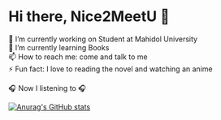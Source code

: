 # Hi there, Nice2MeetU 👋


🔭 I’m currently working on Student at Mahidol University <br/>
🌱 I’m currently learning Books <br/>
📫 How to reach me: come and talk to me <br/>
⚡ Fun fact: I love to reading the novel and watching an anime  <br/>

🎧 Now I listening to 🎧 <br/>

[![Anurag's GitHub stats](https://github-readme-stats.vercel.app/api?username=NChancheep&count_private=true&theme=jolly)](https://github.com/anuraghazra/github-readme-stats)
